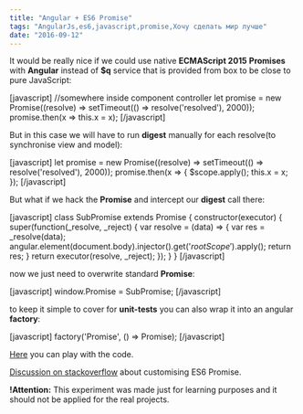 ```yaml
---
title: "Angular + ES6 Promise"
tags: "AngularJs,es6,javascript,promise,Хочу сделать мир лучше"
date: "2016-09-12"
---
```


It would be really nice if we could use native **ECMAScript 2015** **Promises** with **Angular** instead of **$q** service that is provided from box to be close to pure JavaScript:

\[javascript\] //somewhere inside component controller let promise = new Promise((resolve) => setTimeout(() => resolve('resolved'), 2000)); promise.then(x => this.x = x); \[/javascript\]

But in this case we will have to run **digest** manually for each resolve(to synchronise view and model):

\[javascript\] let promise = new Promise((resolve) => setTimeout(() => resolve('resolved'), 2000)); promise.then(x => { $scope.apply(); this.x = x; }); \[/javascript\]

But what if we hack the **Promise** and intercept our **digest** call there:

\[javascript\] class SubPromise extends Promise { constructor(executor) { super(function(\_resolve, \_reject) { var resolve = (data) => { var res = \_resolve(data); angular.element(document.body).injector().get('$rootScope').$apply(); return res; } return executor(resolve, \_reject); }); } } \[/javascript\]

now we just need to overwrite standard **Promise**:

\[javascript\] window.Promise = SubPromise; \[/javascript\]

to keep it simple to cover for **unit-tests** you can also wrap it into an angular **factory**:

\[javascript\] factory('Promise', () => Promise); \[/javascript\]

[Here](http://plnkr.co/edit/fysuo9?p=preview) you can play with the code.

[Discussion on stackoverflow](http://stackoverflow.com/q/35971958/274500) about customising ES6 Promise.

**!Attention:** This experiment was made just for learning purposes and it should not be applied for the real projects.
